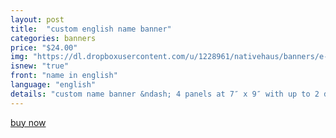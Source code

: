```yaml
---
layout: post
title:  "custom english name banner"
categories: banners
price: "$24.00"
img: "https://dl.dropboxusercontent.com/u/1228961/nativehaus/banners/e-name-banner.jpg"
isnew: "true"
front: "name in english"
language: "english"
details: "custom name banner &ndash; 4 panels at 7″ x 9″ with up to 2 different colors* with white string. can be oriented horizontally or vertically.<br><br>*shades of color chosen by native haus.<br><br>additional panels are $6 each."
---
```


<a href="https://gum.co/Cole" class="button button--green">buy now</a> <script type="text/javascript" src="https://gumroad.com/js/gumroad.js"></script>
